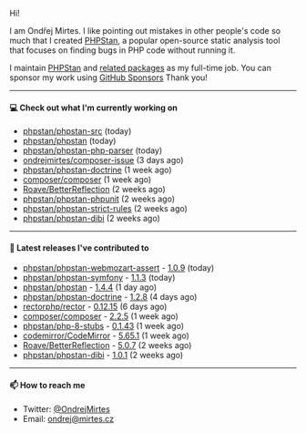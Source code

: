 Hi!

I am Ondřej Mirtes. I like pointing out mistakes in other people's code so much that I created [PHPStan](https://phpstan.org/), a popular open-source static analysis tool that focuses on finding bugs in PHP code without running it.

I maintain [PHPStan](https://github.com/phpstan/phpstan) and [related packages](https://github.com/phpstan/) as my full-time job. You can sponsor my work using [GitHub Sponsors](https://github.com/sponsors/ondrejmirtes) Thank you!

---

#### 💻 Check out what I'm currently working on

- [phpstan/phpstan-src](https://github.com/phpstan/phpstan-src) (today)
- [phpstan/phpstan](https://github.com/phpstan/phpstan) (today)
- [phpstan/phpstan-php-parser](https://github.com/phpstan/phpstan-php-parser) (today)
- [ondrejmirtes/composer-issue](https://github.com/ondrejmirtes/composer-issue) (3 days ago)
- [phpstan/phpstan-doctrine](https://github.com/phpstan/phpstan-doctrine) (1 week ago)
- [composer/composer](https://github.com/composer/composer) (1 week ago)
- [Roave/BetterReflection](https://github.com/Roave/BetterReflection) (2 weeks ago)
- [phpstan/phpstan-phpunit](https://github.com/phpstan/phpstan-phpunit) (2 weeks ago)
- [phpstan/phpstan-strict-rules](https://github.com/phpstan/phpstan-strict-rules) (2 weeks ago)
- [phpstan/phpstan-dibi](https://github.com/phpstan/phpstan-dibi) (2 weeks ago)

---

#### 🔭 Latest releases I've contributed to

- [phpstan/phpstan-webmozart-assert](https://github.com/phpstan/phpstan-webmozart-assert) - [1.0.9](https://github.com/phpstan/phpstan-webmozart-assert/releases/tag/1.0.9) (today)
- [phpstan/phpstan-symfony](https://github.com/phpstan/phpstan-symfony) - [1.1.3](https://github.com/phpstan/phpstan-symfony/releases/tag/1.1.3) (today)
- [phpstan/phpstan](https://github.com/phpstan/phpstan) - [1.4.4](https://github.com/phpstan/phpstan/releases/tag/1.4.4) (1 day ago)
- [phpstan/phpstan-doctrine](https://github.com/phpstan/phpstan-doctrine) - [1.2.8](https://github.com/phpstan/phpstan-doctrine/releases/tag/1.2.8) (4 days ago)
- [rectorphp/rector](https://github.com/rectorphp/rector) - [0.12.15](https://github.com/rectorphp/rector/releases/tag/0.12.15) (6 days ago)
- [composer/composer](https://github.com/composer/composer) - [2.2.5](https://github.com/composer/composer/releases/tag/2.2.5) (1 week ago)
- [phpstan/php-8-stubs](https://github.com/phpstan/php-8-stubs) - [0.1.43](https://github.com/phpstan/php-8-stubs/releases/tag/0.1.43) (1 week ago)
- [codemirror/CodeMirror](https://github.com/codemirror/CodeMirror) - [5.65.1](https://github.com/codemirror/CodeMirror/releases/tag/5.65.1) (1 week ago)
- [Roave/BetterReflection](https://github.com/Roave/BetterReflection) - [5.0.7](https://github.com/Roave/BetterReflection/releases/tag/5.0.7) (2 weeks ago)
- [phpstan/phpstan-dibi](https://github.com/phpstan/phpstan-dibi) - [1.0.1](https://github.com/phpstan/phpstan-dibi/releases/tag/1.0.1) (2 weeks ago)

---

#### 📫 How to reach me

- Twitter: [@OndrejMirtes](https://twitter.com/ondrejmirtes)
- Email: [ondrej@mirtes.cz](mailto:ondrej@mirtes.cz)
